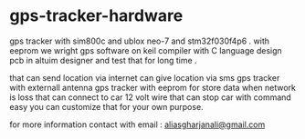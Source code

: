 # gps-tracker-hardware
gps tracker with sim800c and ublox neo-7 and stm32f030f4p6 . with eeprom
we wright gps software on keil compiler with C language 
design pcb in altuim designer and test that for long time . 

that can send location via internet 
can give location via sms 
gps tracker with externall antenna
gps tracker with eeprom for store data when network is loss
that can connect to car 12 volt wire
that can stop car with command 
easy you can customize that for your own purpose.


for more information contact with email : aliasgharjanali@gmail.com

